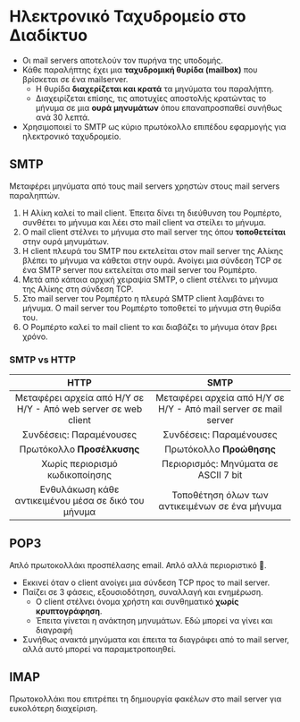 # Ηλεκτρονικό Ταχυδρομείο στο Διαδίκτυο

- Οι mail servers αποτελούν τον πυρήνα της υποδομής.
-  Κάθε παραλήπτης έχει μια **ταχυδρομική θυρίδα (mailbox)** που βρίσκεται σε ένα mailserver.
   -  Η θυρίδα **διαχερίζεται και κρατά** τα μηνύματα του παραλήπτη. 
   -  Διαχειρίζεται επίσης, τις αποτυχίες αποστολής κρατώντας το μήνυμα σε μια **ουρά μηνυμάτων** όπου επαναπροσπαθεί συνήθως ανά 30 λεπτά.
- Χρησιμοποιεί το SMTP ως κύριο πρωτόκολλο επιπέδου εφαρμογής για ηλεκτρονικό ταχυδρομείο.

## SMTP 

Μεταφέρει μηνύματα από τους mail servers χρηστών στους mail servers παραληπτών.

1. Η Αλίκη καλεί το mail client. Έπειτα δίνει τη διεύθυνση του Ρομπέρτο, συνθέτει το μήνυμα και λέει στο mail client να στείλει το μήνυμα.
2. Ο mail client στέλνει το μήνυμα στο mail server της όπου **τοποθετείται** στην ουρά μηνυμάτων.
3. Η client πλευρά του SMTP που εκτελείται στον mail server της Αλίκης βλέπει το μήνυμα να κάθεται στην ουρά. Ανοίγει μια σύνδεση TCP  σε ένα SMTP server που εκτελείται στο mail server του Ρομπέρτο.
4. Μετά από κάποια αρχική χειραψία SMTP, ο client στέλνει το μήνυμα της Αλίκης στη σύνδεση TCP.
5. Στο mail server του Ρομπέρτο η πλευρά SMTP client λαμβάνει το μήνυμα. Ο mail server του Ρομπέρτο τοποθετεί το μήνυμα στη θυρίδα του.
6. Ο Ρομπέρτο καλεί το mail client το και διαβάζει το μήνυμα όταν βρει χρόνο. 


### SMTP vs HTTP

|                              HTTP                              |                               SMTP                               |
| :------------------------------------------------------------: | :--------------------------------------------------------------: |
| Μεταφέρει αρχεία από Η/Υ σε Η/Υ - Από web server σε web client | Μεταφέρει αρχεία από Η/Υ σε Η/Υ - Από mail server σε mail server |
|                    Συνδέσεις: Παραμένουσες                     |                     Συνδέσεις: Παραμένουσες                      |
|                   Πρωτόκολλο **Προσέλκυσης**                   |                     Πρωτόκολλο **Προώθησης**                     |
|                 Χωρίς περιορισμό κωδικοποίησης                 |               Περιορισμός: Μηνύματα σε ASCII 7 bit               |
|      Ενθυλάκωση κάθε αντικειμένου μέσα σε δικό του μήνυμα      |          Τοποθέτηση όλων των αντικειμένων σε ένα μήνυμα          |

## POP3

Απλό πρωτοκολλάκι προσπέλασης email. Απλό αλλά περιοριστικό 🙁.

- Εκκινεί όταν ο client ανοίγει μια σύνδεση TCP προς το mail server.
- Παίζει σε 3 φάσεις, εξουσιοδότηση, συναλλαγή και ενημέρωση.
  - Ο client στέλνει όνομα χρήστη και συνθηματικό **χωρίς κρυπτογράφηση**.
  - Έπειτα γίνεται η ανάκτηση μηνυμάτων. Εδώ μπορεί να γίνει και διαγραφή
- Συνήθως ανακτά μηνύματα και έπειτα τα διαγράφει από το mail server, αλλά αυτό μπορεί να παραμετροποιηθεί.

## IMAP

Πρωτοκολλάκι που επιτρέπει τη δημιουργία φακέλων στο mail server για ευκολότερη διαχείριση. 
